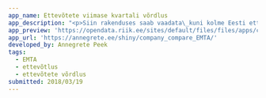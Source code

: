 ```yaml
---
app_name: Ettevõtete viimase kvartali võrdlus
app_description: "<p>Siin rakenduses saab vaadata\_kuni kolme Eesti ettevõtte tulemusi viimases\_kvartalis. Põhineb EMTA avaldatud <a href=\"https://www.emta.ee/et/kontaktid-ja-ametist/maksulaekumine-statistika/tasutud-maksud-kaive-ja-tootajate-arv\" rel=\"nofollow\">kvartaalsetel andmetel.</a></p>\n<p>In this app you can compare up to three Estonian companies in last quarter. This is based on Tax and Customs Board <a href=\"https://www.emta.ee/et/kontaktid-ja-ametist/maksulaekumine-statistika/tasutud-maksud-kaive-ja-tootajate-arv\" rel=\"nofollow\">data</a>.\_</p>\n"
app_preview: 'https://opendata.riik.ee/sites/default/files/files/apps/company_compare_EMTA.png'
app_url: 'https://annegrete.ee/shiny/company_compare_EMTA/'
developed_by: Annegrete Peek
tags:
  - EMTA
  - ettevõtlus
  - ettevõtete võrdlus
submitted: 2018/03/19
---
```

